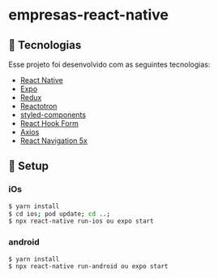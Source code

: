 # empresas-react-native

## 🚀 Tecnologias

Esse projeto foi desenvolvido com as seguintes tecnologias:

- [React Native](https://facebook.github.io/react-native/)
- [Expo](https://expo.io/)
- [Redux](https://react-redux.js.org/)
- [Reactotron](https://github.com/infinitered/reactotron/blob/master/docs/quick-start-react-native.md)
- [styled-components](https://styled-components.com/docs/api)
- [React Hook Form](https://react-hook-form.com/)
- [Axios](https://github.com/axios/axios)
- [React Navigation 5x](https://reactnavigation.org/)

## 🚀 Setup

### iOs

```bash
$ yarn install
$ cd ios; pod update; cd ..;
$ npx react-native run-ios ou expo start
```

### android

```bash
$ yarn install
$ npx react-native run-android ou expo start
```
